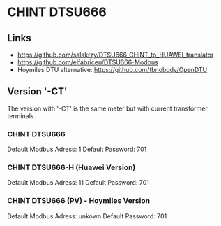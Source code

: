 # CHINT DTSU666

## Links

- https://github.com/salakrzy/DTSU666_CHINT_to_HUAWEI_translator
- https://github.com/elfabriceu/DTSU666-Modbus
- Hoymiles DTU alternative: https://github.com/tbnobody/OpenDTU

## Version '-CT'

The version with '-CT' is the same meter but with current transformer terminals.


### CHINT DTSU666

Default Modbus Adress: 1
Default Password: 701


### CHINT DTSU666-H (Huawei Version)

Default Modbus Adress: 11
Default Password: 701


### CHINT DTSU666 (PV) - Hoymiles Version

Default Modbus Adress: unkown
Default Password: 701